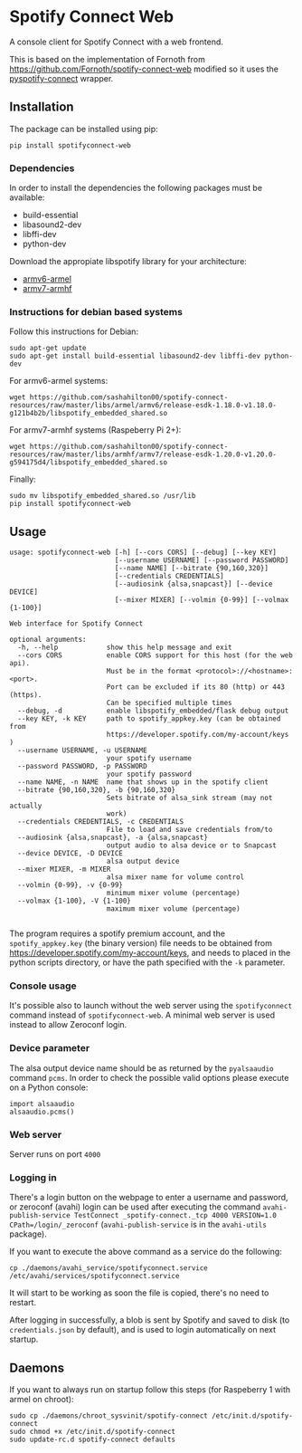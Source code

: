 # Spotify Connect Web
A console client for Spotify Connect with a web frontend.

This is based on the implementation of Fornoth from https://github.com/Fornoth/spotify-connect-web modified so it uses the [pyspotify-connect](https://github.com/chukysoria/pyspotify-connect) wrapper.

## Installation
The package can be installed using pip:

	pip install spotifyconnect-web

### Dependencies
In order to install the dependencies the following packages must be available:

- build-essential
- libasound2-dev
- libffi-dev
- python-dev

Download the appropiate libspotify library for your architecture:

- [armv6-armel](https://github.com/sashahilton00/spotify-connect-resources/raw/master/libs/armel/armv6/release-esdk-1.18.0-v1.18.0-g121b4b2b/libspotify_embedded_shared.so)
- [armv7-armhf](https://github.com/sashahilton00/spotify-connect-resources/raw/master/libs/armhf/armv7/release-esdk-1.20.0-v1.20.0-g594175d4/libspotify_embedded_shared.so)

### Instructions for debian based systems
Follow this instructions for Debian:
	
	sudo apt-get update
	sudo apt-get install build-essential libasound2-dev libffi-dev python-dev  

For armv6-armel systems:
	
	wget https://github.com/sashahilton00/spotify-connect-resources/raw/master/libs/armel/armv6/release-esdk-1.18.0-v1.18.0-g121b4b2b/libspotify_embedded_shared.so

For armv7-armhf systems (Raspeberry Pi 2+):

	wget https://github.com/sashahilton00/spotify-connect-resources/raw/master/libs/armhf/armv7/release-esdk-1.20.0-v1.20.0-g594175d4/libspotify_embedded_shared.so

Finally:
	
	sudo mv libspotify_embedded_shared.so /usr/lib
	pip install spotifyconnect-web
	
## Usage
```
usage: spotifyconnect-web [-h] [--cors CORS] [--debug] [--key KEY]
                          [--username USERNAME] [--password PASSWORD]
                          [--name NAME] [--bitrate {90,160,320}]
                          [--credentials CREDENTIALS]
                          [--audiosink {alsa,snapcast}] [--device DEVICE]
                          [--mixer MIXER] [--volmin {0-99}] [--volmax {1-100}]

Web interface for Spotify Connect

optional arguments:
  -h, --help            show this help message and exit
  --cors CORS           enable CORS support for this host (for the web api).
                        Must be in the format <protocol>://<hostname>:<port>.
                        Port can be excluded if its 80 (http) or 443 (https).
                        Can be specified multiple times
  --debug, -d           enable libspotify_embedded/flask debug output
  --key KEY, -k KEY     path to spotify_appkey.key (can be obtained from
                        https://developer.spotify.com/my-account/keys )
  --username USERNAME, -u USERNAME
                        your spotify username
  --password PASSWORD, -p PASSWORD
                        your spotify password
  --name NAME, -n NAME  name that shows up in the spotify client
  --bitrate {90,160,320}, -b {90,160,320}
                        Sets bitrate of alsa_sink stream (may not actually
                        work)
  --credentials CREDENTIALS, -c CREDENTIALS
                        File to load and save credentials from/to
  --audiosink {alsa,snapcast}, -a {alsa,snapcast}
                        output audio to alsa device or to Snapcast
  --device DEVICE, -D DEVICE
                        alsa output device
  --mixer MIXER, -m MIXER
                        alsa mixer name for volume control
  --volmin {0-99}, -v {0-99}
                        minimum mixer volume (percentage)
  --volmax {1-100}, -V {1-100}
                        maximum mixer volume (percentage)


```

The program requires a spotify premium account, and the `spotify_appkey.key` (the binary version) file needs to be obtained from https://developer.spotify.com/my-account/keys, and needs to placed in the python scripts directory, or have the path specified with the `-k` parameter.

### Console usage
It's possible also to launch without the web server using the `spotifyconnect` command instead of `spotifyconnect-web`. A minimal web server is used instead to allow Zeroconf login.

### Device parameter
The alsa output device name should be as returned by the `pyalsaaudio` command `pcms`. In order to check the possible valid options please execute on a Python console:

    import alsaaudio
    alsaaudio.pcms()

### Web server
Server runs on port `4000`

### Logging in
There's a login button on the webpage to enter a username and password, or zeroconf (avahi) login can be used after executing the command `avahi-publish-service TestConnect _spotify-connect._tcp 4000 VERSION=1.0 CPath=/login/_zeroconf` (`avahi-publish-service` is in the `avahi-utils` package).

If you want to execute the above command as a service do the following:

	cp ./daemons/avahi_service/spotifyconnect.service /etc/avahi/services/spotifyconnect.service

It will start to be working as soon the file is copied, there's no need to restart.

After logging in successfully, a blob is sent by Spotify and saved to disk (to `credentials.json` by default), and is used to login automatically on next startup.

## Daemons
If you want to always run on startup follow this steps (for Raspeberry 1 with armel on chroot):
	
	sudo cp ./daemons/chroot_sysvinit/spotify-connect /etc/init.d/spotify-connect
	sudo chmod +x /etc/init.d/spotify-connect
	sudo update-rc.d spotify-connect defaults
